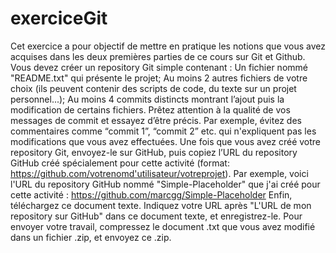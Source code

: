# exerciceGit
Cet exercice a pour objectif de mettre en pratique les notions que vous avez acquises dans les deux premières parties de ce cours sur Git et Github.  Vous devez créer un repository Git simple contenant :  Un fichier nommé "README.txt" qui présente le projet; Au moins 2 autres fichiers de votre choix (ils peuvent contenir des scripts de code, du texte sur un projet personnel...); Au moins 4 commits distincts montrant l’ajout puis la modification de certains fichiers. Prêtez attention à la qualité de vos messages de commit et essayez d’être précis. Par exemple, évitez des commentaires comme “commit 1”, “commit 2” etc. qui n'expliquent pas les modifications que vous avez effectuées.  Une fois que vous avez créé votre repository Git, envoyez-le sur GitHub, puis copiez l’URL du repository GitHub créé spécialement pour cette activité (format: https://github.com/votrenomd'utilisateur/votreprojet). Par exemple, voici l'URL du repository GitHub nommé "Simple-Placeholder" que j'ai créé pour cette activité : https://github.com/marcgg/Simple-Placeholder  Enfin, téléchargez ce document texte. Indiquez votre URL après "L'URL de mon repository sur GitHub" dans ce document texte, et enregistrez-le. Pour envoyer votre travail, compressez le document .txt que vous avez modifié dans un fichier .zip, et envoyez ce .zip.   
